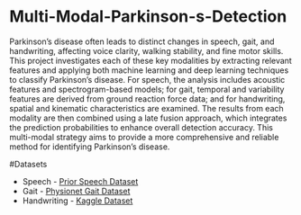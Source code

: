 # Multi-Modal-Parkinson-s-Detection
Parkinson’s disease often leads to distinct changes in speech, gait, and handwriting, affecting voice clarity, walking stability, and fine motor skills. This project investigates each of these key modalities by extracting relevant features and applying both machine learning and deep learning techniques to classify Parkinson’s disease. For speech, the analysis includes acoustic features and spectrogram-based models; for gait, temporal and variability features are derived from ground reaction force data; and for handwriting, spatial and kinematic characteristics are examined. The results from each modality are then combined using a late fusion approach, which integrates the prediction probabilities to enhance overall detection accuracy. This multi-modal strategy aims to provide a more comprehensive and reliable method for identifying Parkinson’s disease.

#Datasets
- Speech - [Prior Speech Dataset](https://figshare.com/articles/dataset/Voice_Samples_for_Patients_with_Parkinson_s_Disease_and_Healthy_Controls/23849127)
- Gait - [Physionet Gait Dataset](https://physionet.org/content/gaitpdb/1.0.0/)
- Handwriting - [Kaggle Dataset](https://data.mendeley.com/datasets/fd5wd6wmdj/1)
